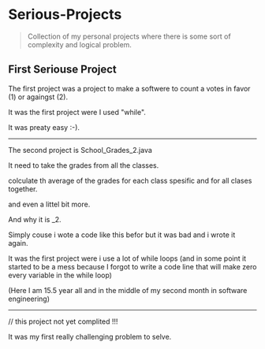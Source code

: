 # Serious-Projects
>Collection of my personal projects where there is some sort of complexity and logical problem.

## First Seriouse Project
The first project was a project to make a softwere to count a votes in favor (1) or againgst (2).

It was the first project were I used "while".

It was preaty easy :-).

------------------------------------------------------------------------------------------------------------------------------

The second project is School_Grades_2.java

It need to take the grades from all the classes.

colculate th average of the grades for each class spesific and for all clases together.

and even a littel bit more.

And why it is _2.

Simply couse i wote a code like this befor but it was bad and i wrote it again.

It was the first project were i use a lot of while loops (and in some point it started to be a mess because I forgot to write a code line that will make zero every variable in the while loop)

(Here I am 15.5 year all and in the middle of my second month in software engineering)

------------------------------------------------------------------------------------------------------------------------------

// this project not yet complited !!!

It was my first really challenging problem to selve.
